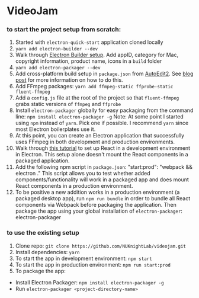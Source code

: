 # VideoJam

### to start the project setup from scratch:
1. Started with `electron-quick-start` application cloned locally
2. `yarn add electron-builder --dev`
3. Walk through [Electron Builder setup](https://github.com/electron-userland/electron-builder#quick-setup-guide). Add appID, category for Mac, copyright information, product name, icons in a `build` folder
4. `yarn add electron-packager --dev`
5. Add cross-platform build setup in `package.json` from [AutoEdit2](https://github.com/OpenNewsLabs/autoEdit_2). See [blog post](http://pietropassarelli.com/ffmpeg-electron.html) for more information on how to do this.
6. Add FFmpeg packages:
`yarn add ffmpeg-static ffprobe-static fluent-ffmpeg`
7. Add a `config.js` file at the root of the project so that `fluent-ffmpeg` grabs static versions of `ffmpeg` and `ffprobe`
8. Install `electron-packager` globally for easy packaging from the command line: `npm install electron-packager -g`
Note: At some point I started using `npm` instead of `yarn`. Pick one if possible. I recommend `yarn` since most Electron boilerplates use it.
9. At this point, you can create an Electron application that successfully uses FFmpeg in both development and production environments.
10. Walk through [this tutorial](https://willowtreeapps.com/ideas/how-to-develop-apps-in-electron-using-react) to set up React in a development environment in Electron. This setup alone doesn't mount the React components in a packaged application.
11. Add the following npm script in `package.json`:
        "start:prod": "webpack && electron ."
    This script allows you to test whether added components/functionality will work in a packaged app and does mount React components in a production environment.
12. To be positive a new addition works in a production environment (a packaged desktop app), run `npm run bundle` in order to bundle all React components via Webpack before packaging the application. Then package the app using your global installation of `electron-packager`:
        electron-packager <project-directory-name>

### to use the existing setup
1. Clone repo: `git clone https://github.com/NUKnightLab/videojam.git`
2. Install dependencies:  `yarn`
3. To start the app in development environment: `npm start`
4. To start the app in production environment: `npm run start:prod`
5. To package the app:
  * Install Electron Packager: `npm install electron-packager -g`
  * Run `electron-packager <project-directory-name>`
